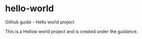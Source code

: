 # hello-world
Github guide - Hello world project

This is a Hellow world project and is created under the guidance.
